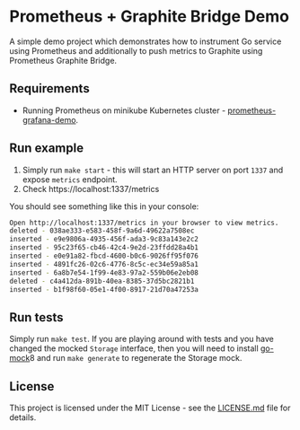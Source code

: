 # Prometheus + Graphite Bridge Demo

A simple demo project which demonstrates how to instrument Go service using Prometheus and additionally 
to push metrics to Graphite using Prometheus Graphite Bridge.  

## Requirements
* Running Prometheus on minikube Kubernetes cluster - [prometheus-grafana-demo](https://github.com/martinsirbe/prometheus-grafana-demo).

## Run example
1. Simply run `make start` - this will start an HTTP server on port `1337` and expose `metrics` endpoint.    
2. Check https://localhost:1337/metrics  

You should see something like this in your console:
```bash
Open http://localhost:1337/metrics in your browser to view metrics.
deleted - 038ae333-e583-458f-9a6d-49622a7508ec
inserted - e9e9806a-4935-456f-ada3-9c83a143e2c2
inserted - 95c23f65-cb46-42c4-9e2d-23ffdd28a4b1
inserted - e0e91a82-fbcd-4600-b0c6-9026ff95f076
inserted - 4891fc26-02c6-4776-8c5c-ec34e59a85a1
inserted - 6a8b7e54-1f99-4e83-97a2-559b06e2eb08
deleted - c4a412da-891b-40ea-8385-37d5bc2821b1
inserted - b1f98f60-05e1-4f00-8917-21d70a47253a
```

## Run tests
Simply run `make test`. If you are playing around with tests and you have changed the mocked `Storage` interface, then 
you will need to install [go-mock](https://github.com/golang/mock#installation)8 and run `make generate` to regenerate the Storage mock.  

## License
This project is licensed under the MIT License - see the [LICENSE.md](LICENCE.md) file for details.  

[1]: https://github.com/rcrowley/go-metrics
[2]: https://github.com/rcrowley/go-metrics#publishing-metrics
[3]: https://github.com/golang/mock#installation